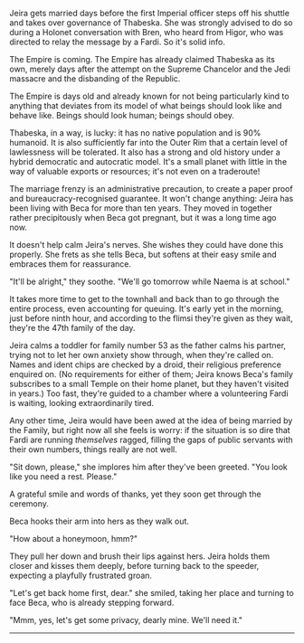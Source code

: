 Jeira gets married days before the first Imperial officer steps off his shuttle
and takes over governance of Thabeska. She was strongly advised to do so during
a Holonet conversation with Bren, who heard from Higor, who was directed to
relay the message by a Fardi. So it's solid info.

The Empire is coming. The Empire has already claimed Thabeska as its own, merely
days after the attempt on the Supreme Chancelor and the Jedi massacre and the
disbanding of the Republic.

The Empire is days old and already known for not being particularly kind to
anything that deviates from its model of what beings should look like and behave
like. Beings should look human; beings should obey.

Thabeska, in a way, is lucky: it has no native population and is 90% humanoid.
It is also sufficiently far into the Outer Rim that a certain level of
lawlessness will be tolerated. It also has a strong and old history under a
hybrid democratic and autocratic model. It's a small planet with little in the
way of valuable exports or resources; it's not even on a traderoute!

The marriage frenzy is an administrative precaution, to create a paper proof and
bureaucracy-recognised guarantee. It won't change anything: Jeira has been
living with Beca for more than ten years. They moved in together rather
precipitously when Beca got pregnant, but it was a long time ago now.

It doesn't help calm Jeira's nerves. She wishes they could have done this
properly. She frets as she tells Beca, but softens at their easy smile and
embraces them for reassurance.

"It'll be alright," they soothe. "We'll go tomorrow while Naema is at school."

It takes more time to get to the townhall and back than to go through the entire
process, even accounting for queuing. It's early yet in the morning, just before
ninth hour, and according to the flimsi they're given as they wait, they're the
47th family of the day.

Jeira calms a toddler for family number 53 as the father calms his partner,
trying not to let her own anxiety show through, when they're called on. Names
and ident chips are checked by a droid, their religious preference enquired on.
(No requirements for either of them; Jeira knows Beca's family subscribes to a
small Temple on their home planet, but they haven't visited in years.) Too fast,
they're guided to a chamber where a volunteering Fardi is waiting, looking
extraordinarily tired.

Any other time, Jeira would have been awed at the idea of being married by the
Family, but right now all she feels is worry: if the situation is so dire that
Fardi are running _themselves_ ragged, filling the gaps of public servants with
their own numbers, things really are not well.

"Sit down, please," she implores him after they've been greeted. "You look like
you need a rest. Please."

A grateful smile and words of thanks, yet they soon get through the ceremony.

Beca hooks their arm into hers as they walk out.

"How about a honeymoon, hmm?"

They pull her down and brush their lips against hers. Jeira holds them closer
and kisses them deeply, before turning back to the speeder, expecting a
playfully frustrated groan.

"Let's get back home first, dear." she smiled, taking her place and turning
to face Beca, who is already stepping forward.

"Mmm, yes, let's get some privacy, dearly mine. We'll need it."

--------


